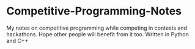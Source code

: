 # Competitive-Programming-Notes
My notes on competitive programming while competing in contests and hackathons. Hope other people will benefit from it too. Written in  Python and C++

